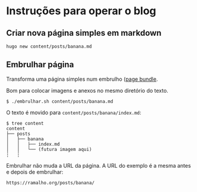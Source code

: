 # Instruções para operar o blog

## Criar nova página simples em markdown

```shell
hugo new content/posts/banana.md
```

## Embrulhar página

Transforma uma página simples num embrulho
([page bundle](https://gohugo.io/content-management/page-bundles/).

Bom para colocar imagens e anexos no mesmo diretório do texto.

```shell
$ ./embrulhar.sh content/posts/banana.md
```

O texto é movido para `content/posts/banana/index.md`:

```
$ tree content
content
├── posts
│   ├── banana
│   │   ├── index.md
│   │   └── (futura imagem aqui)
┆   ┆
```

Embrulhar não muda a URL da página.
A URL do exemplo é a mesma antes e depois de embrulhar:

```
https://ramalho.org/posts/banana/
```

